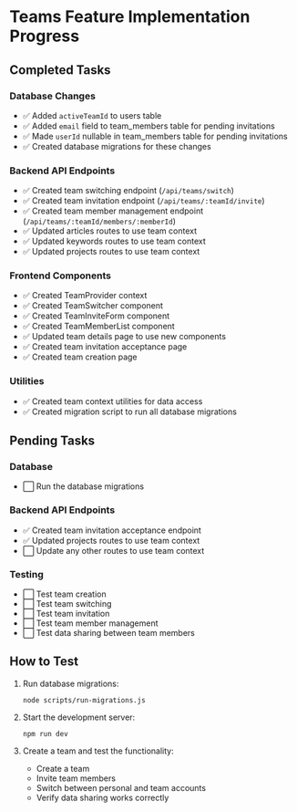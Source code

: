 # Teams Feature Implementation Progress

## Completed Tasks

### Database Changes
- ✅ Added `activeTeamId` to users table
- ✅ Added `email` field to team_members table for pending invitations
- ✅ Made `userId` nullable in team_members table for pending invitations
- ✅ Created database migrations for these changes

### Backend API Endpoints
- ✅ Created team switching endpoint (`/api/teams/switch`)
- ✅ Created team invitation endpoint (`/api/teams/:teamId/invite`)
- ✅ Created team member management endpoint (`/api/teams/:teamId/members/:memberId`)
- ✅ Updated articles routes to use team context
- ✅ Updated keywords routes to use team context
- ✅ Updated projects routes to use team context

### Frontend Components
- ✅ Created TeamProvider context
- ✅ Created TeamSwitcher component
- ✅ Created TeamInviteForm component
- ✅ Created TeamMemberList component
- ✅ Updated team details page to use new components
- ✅ Created team invitation acceptance page
- ✅ Created team creation page

### Utilities
- ✅ Created team context utilities for data access
- ✅ Created migration script to run all database migrations

## Pending Tasks

### Database
- ⬜ Run the database migrations

### Backend API Endpoints
- ✅ Created team invitation acceptance endpoint
- ✅ Updated projects routes to use team context
- ⬜ Update any other routes to use team context

### Testing
- ⬜ Test team creation
- ⬜ Test team switching
- ⬜ Test team invitation
- ⬜ Test team member management
- ⬜ Test data sharing between team members

## How to Test

1. Run database migrations:
   ```
   node scripts/run-migrations.js
   ```

2. Start the development server:
   ```
   npm run dev
   ```

3. Create a team and test the functionality:
   - Create a team
   - Invite team members
   - Switch between personal and team accounts
   - Verify data sharing works correctly
